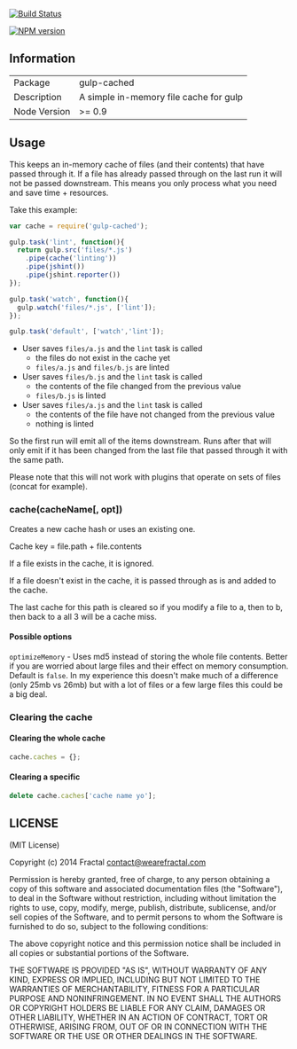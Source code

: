 [![Build Status](https://travis-ci.org/wearefractal/gulp-cached.png?branch=master)](https://travis-ci.org/wearefractal/gulp-cached)

[![NPM version](https://badge.fury.io/js/gulp-cached.png)](http://badge.fury.io/js/gulp-cached)

## Information

<table>
<tr> 
<td>Package</td><td>gulp-cached</td>
</tr>
<tr>
<td>Description</td>
<td>A simple in-memory file cache for gulp</td>
</tr>
<tr>
<td>Node Version</td>
<td>>= 0.9</td>
</tr>
</table>

## Usage

This keeps an in-memory cache of files (and their contents) that have passed through it. If a file has already passed through on the last run it will not be passed downstream. This means you only process what you need and save time + resources.

Take this example:

```javascript
var cache = require('gulp-cached');

gulp.task('lint', function(){
  return gulp.src('files/*.js')
    .pipe(cache('linting'))
    .pipe(jshint())
    .pipe(jshint.reporter())
});

gulp.task('watch', function(){
  gulp.watch('files/*.js', ['lint']);
});

gulp.task('default', ['watch','lint']);
```

- User saves `files/a.js` and the `lint` task is called
  - the files do not exist in the cache yet
  - `files/a.js` and `files/b.js` are linted
- User saves `files/b.js` and the `lint` task is called
  - the contents of the file changed from the previous value
  - `files/b.js` is linted
- User saves `files/a.js` and the `lint` task is called
  - the contents of the file have not changed from the previous value
  - nothing is linted

So the first run will emit all of the items downstream. Runs after that will only emit if it has been changed from the last file that passed through it with the same path.

Please note that this will not work with plugins that operate on sets of files (concat for example).

### cache(cacheName[, opt])

Creates a new cache hash or uses an existing one.

Cache key = file.path + file.contents

If a file exists in the cache, it is ignored.

If a file doesn't exist in the cache, it is passed through as is and added to the cache.

The last cache for this path is cleared so if you modify a file to a, then to b, then back to a all 3 will be a cache miss.

#### Possible options

`optimizeMemory` - Uses md5 instead of storing the whole file contents. Better if you are worried about large files and their effect on memory consumption. Default is `false`. In my experience this doesn't make much of a difference (only 25mb vs 26mb) but with a lot of files or a few large files this could be a big deal.

### Clearing the cache

#### Clearing the whole cache

```js
cache.caches = {};
```

#### Clearing a specific

```js
delete cache.caches['cache name yo'];
```

## LICENSE

(MIT License)

Copyright (c) 2014 Fractal <contact@wearefractal.com>

Permission is hereby granted, free of charge, to any person obtaining
a copy of this software and associated documentation files (the
"Software"), to deal in the Software without restriction, including
without limitation the rights to use, copy, modify, merge, publish,
distribute, sublicense, and/or sell copies of the Software, and to
permit persons to whom the Software is furnished to do so, subject to
the following conditions:

The above copyright notice and this permission notice shall be
included in all copies or substantial portions of the Software.

THE SOFTWARE IS PROVIDED "AS IS", WITHOUT WARRANTY OF ANY KIND,
EXPRESS OR IMPLIED, INCLUDING BUT NOT LIMITED TO THE WARRANTIES OF
MERCHANTABILITY, FITNESS FOR A PARTICULAR PURPOSE AND
NONINFRINGEMENT. IN NO EVENT SHALL THE AUTHORS OR COPYRIGHT HOLDERS BE
LIABLE FOR ANY CLAIM, DAMAGES OR OTHER LIABILITY, WHETHER IN AN ACTION
OF CONTRACT, TORT OR OTHERWISE, ARISING FROM, OUT OF OR IN CONNECTION
WITH THE SOFTWARE OR THE USE OR OTHER DEALINGS IN THE SOFTWARE.
